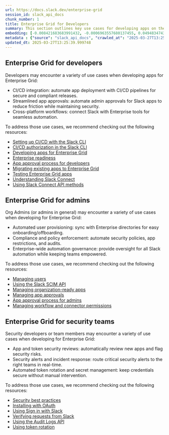 ```yaml
---
url: https://docs.slack.dev/enterprise-grid
session_id: slack_api_docs
chunk_number: 1
title: Enterprise Grid for Developers
summary: This section outlines key use cases for developing apps on the Enterprise Grid, including CI/CD integration, streamlined app approvals, and cross-platform workflows. It also recommends resources for setting up CI/CD with the Slack CLI and guidelines for developing apps.
embedding: [-0.008421683683991432, -0.0006963557680137455, 0.04948347434401512, 0.011890151537954807, 0.020908167585730553, -0.00271392404101789, -0.025995254516601562, 0.017658760771155357, 0.008598149754106998, 0.015103047713637352, -0.004308202303946018, -0.03149612247943878, -0.024595696479082108, 0.011938831768929958, 0.025654492899775505, -0.006565749179571867, -0.0324210487306118, 0.02425493486225605, -0.04006384685635567, 0.04797438904643059, 0.05447320267558098, 0.04804740846157074, 0.012084872461855412, 0.07496758550405502, -0.04977555572986603, 0.008007901720702648, -0.01625920459628105, 0.04802306741476059, 0.003927887883037329, -0.027942463755607605, 0.04717116430401802, 0.001473338226787746, -0.001810296904295683, 0.022806698456406593, 0.06352772563695908, -0.010180257260799408, -0.0041469489224255085, 0.028940409421920776, 0.04252219945192337, 0.0037362093571573496, -0.022283384576439857, 0.015662871301174164, -0.021212419494986534, 0.039479684084653854, -0.015322109684348106, -0.013983402401208878, -0.010387148708105087, -0.06571833789348602, -0.002324481960386038, -0.018717557191848755, -0.03363805264234543, -0.021833093836903572, 0.042230118066072464, -0.014433695003390312, -0.04719550535082817, 0.0036601463798433542, -0.06562098115682602, -0.03144744411110878, -0.029475891962647438, -0.010995651595294476, -0.013727830722928047, -0.0013364250771701336, 0.008744190447032452, 0.04775532707571983, 0.001156155951321125, -0.00854338426142931, -0.004658091813325882, -0.031715184450149536, 0.008494704030454159, 0.02582487277686596, 0.03417353704571724, -0.026628097519278526, 0.028843048959970474, -0.038067955523729324, 0.003985695540904999, -0.011001736856997013, -0.0051053413189947605, 0.0368022695183754, -0.012790735810995102, -0.00398265291005373, -0.004387307912111282, -0.0013896690215915442, -0.026628097519278526, -0.021285440772771835, -0.06659458577632904, 0.03358937427401543, -0.05189314857125282, -0.03853042051196098, -0.030303455889225006, 0.03928496316075325, -0.01662430539727211, 0.005662121810019016, -0.004192586522549391, 0.013813021592795849, 0.0038822500500828028, 0.033540692180395126, 0.01911916956305504, 0.01762225106358528, 6.959754682611674e-05, 0.06528021395206451, 0.01734234020113945, 0.0019639439415186644, -0.05491132289171219, -0.023086609318852425, 0.050140660256147385, -0.002201260067522526, 0.034928079694509506, 0.015821082517504692, 0.038165315985679626, -0.07194941490888596, -0.13542845845222473, -0.018413305282592773, -0.0006617471808567643, -0.014409354887902737, 0.021869603544473648, -0.004855854902416468, -0.02918381057679653, 0.009498734027147293, 0.011093012057244778, -0.010441914200782776, -0.029840994626283646, 0.008780700154602528, 0.01316800806671381, -0.01382519118487835, 0.026944519951939583, -0.053840357810258865, -0.02767472341656685, -0.017464039847254753, -0.04583245888352394, -0.004095226060599089, 0.028989089652895927, -0.017719611525535583, 0.0508708618581295, -0.05929254740476608, -0.04016120731830597, 0.02050655521452427, -0.007667139638215303, -0.023342180997133255, 0.00671178987249732, -0.015589850954711437, -0.0041073961183428764, -0.02733396179974079, 0.023573411628603935, 0.005774694960564375, -0.05038405954837799, -0.05408376082777977, -0.014470204710960388, -0.013934722170233727, -0.05822158232331276, 0.013703490607440472, -0.023804642260074615, -0.02333001047372818, -0.029792314395308495, -0.028891729190945625, -0.004874110221862793, -0.01038106344640255, 0.021674882620573044, 0.08022505789995193, 0.025751853361725807, -0.047341544181108475, 0.005747312214225531, 0.041353873908519745, -0.03419787809252739, -0.013350559398531914, -0.057053256779909134, -0.030303455889225006, 0.027869444340467453, -0.03514714166522026, -0.060801632702350616, 0.06625382602214813, -0.042327478528022766, -0.024571357294917107, 0.0008587500778958201, 0.02289188839495182, 0.041791997849941254, -0.004600283689796925, -0.0047493670135736465, 0.008561639115214348, -0.007831435650587082, -0.01031412836164236, -0.014531055465340614, -0.04449374973773956, -0.06698402762413025, -0.04481017217040062, -0.0462949201464653, 0.010399319231510162, -0.03590168431401253, 0.001418572966940701, -0.03096063993871212, 0.0052087870426476, -0.02677413821220398, 0.011366838589310646, 0.03787323459982872, -0.009936856105923653, 0.023962853476405144, 0.007204677443951368, -0.013119327835738659, -0.02163837105035782, -0.00704646622762084, -0.019033977761864662, 0.054229799658060074, -0.022210365161299706, 0.043228063732385635, -0.0138738714158535, -0.012766395695507526, 0.010076812468469143, 0.004037418402731419, 0.012571674771606922, -0.009535244666039944, -0.01038106344640255, 0.023962853476405144, -0.03006005473434925, -0.014713605865836143, 0.03590168431401253, -0.026628097519278526, -0.003623636206611991, 0.018230754882097244, -0.0005590622895397246, 0.0008990634232759476, -0.0008899358799681067, -0.04079405218362808, 0.07155997306108475, 0.01036889385432005, -0.029694953933358192, 0.05053010210394859, 0.0463435985147953, 0.02464437671005726, -0.023914173245429993, 0.05856234207749367, -0.008744190447032452, 0.003760549472644925, -0.002186047611758113, -0.05315883457660675, -0.04721984267234802, 0.035828664898872375, -0.0370456725358963, 0.03390579670667648, -0.01600363291800022, 0.0005073394859209657, 0.03984478488564491, 0.037678513675928116, 0.003666231408715248, -0.0070038712583482265, 0.0048497701063752174, 0.01119037251919508, 0.006723959930241108, 0.005017108283936977, -0.02906211093068123, 0.02163837105035782, 0.04668436199426651, 0.005942033138126135, 0.02811284549534321, 0.036364149302244186, -0.012364784255623817, 0.026506397873163223, -0.0735558569431305, -0.003991780802607536, -0.04249785840511322, 0.005272679962217808, -0.007058636285364628, -0.010709655471146107, 0.024473996832966805, -0.04033158719539642, -0.015626361593604088, -0.02376813255250454, 0.04773098602890968, -0.001473338226787746, 0.01993456296622753, -0.026482056826353073, 0.015103047713637352, 0.017184128984808922, 0.03755681589245796, 0.01634439453482628, -0.014153783209621906, -0.013959062285721302, -0.018169904127717018, 0.012754226103425026, 0.0017996480455622077, -0.02825888618826866, 6.184863741509616e-05, 0.0013782596215605736, -0.030206095427274704, 0.016283543780446053, -0.02053089626133442, 0.008415598422288895, 0.017220638692378998, 0.02227121591567993, 9.812113421503454e-05, -0.008713765069842339, -0.021492330357432365, -0.018948787823319435, 0.08514176309108734, -0.01434850413352251, -0.0027352217584848404, 0.05306147411465645, -0.004168246407061815, 0.030157415196299553, 0.0253624115139246, -0.0254841111600399, -0.012133552692830563, 0.02356124110519886, 0.04023422673344612, -0.03188556432723999, -0.005394380539655685, 0.014591905288398266, 0.01365481037646532, 0.025216370820999146, -0.002748912898823619, 0.025557132437825203, -0.05598228797316551, -0.010454083792865276, -0.005354827735573053, 0.01803603395819664, -0.00660225935280323, -0.048290811479091644, -0.022989248856902122, 0.045126594603061676, -0.01027761772274971, 0.018851427361369133, -0.030692899599671364, -0.027139240875840187, -0.027163580060005188, -0.004968428052961826, -0.05359695851802826, 0.008859805762767792, -0.05870838463306427, -0.007679309695959091, 0.017914332449436188, -0.0016992450691759586, -0.03098498098552227, 0.01669732667505741, -0.027869444340467453, 0.0025861384347081184, 0.027528682723641396, -0.012182232923805714, -0.022526785731315613, 0.04240049794316292, 0.02964627370238304, -0.015626361593604088, 0.00021069421200081706, 0.009717795066535473, -0.021601861342787743, -0.052525993436574936, -0.0010580348316580057, -0.002441618824377656, 0.022368576377630234, -0.027893783524632454, -0.001039779745042324, 0.02594657428562641, 0.03548790514469147, -0.048339489847421646, -0.026895839720964432, -0.08407079428434372, 0.00414390629157424, -0.0393093042075634, -0.018741896376013756, -0.017098939046263695, -0.0599253885447979, -0.010922631248831749, -0.013691321015357971, -0.058026861399412155, 0.0026895839255303144, 0.010107236914336681, -0.01203619223088026, -0.005062746349722147, 0.03339465335011482, 0.005692546721547842, -0.01409293245524168, 0.028283225372433662, -0.005315274931490421, 0.0324210487306118, 0.006924765650182962, 0.015443810261785984, -0.022977078333497047, -0.06961275637149811, 0.0509682223200798, 0.004049588460475206, 0.033516354858875275, -0.018279435113072395, 0.03424655646085739, 0.053791679441928864, 0.04760928452014923, -0.013301879167556763, -0.02305009961128235, 0.004931917879730463, 0.05481396242976189, -0.037240393459796906, 0.010374979116022587, -0.018340284004807472, 0.02959759347140789, 0.014616245403885841, 0.013946891762316227, -0.0028736561071127653, -0.016916386783123016, 0.025727512314915657, -0.004070885945111513, 0.027893783524632454, -0.026043934747576714, 0.06659458577632904, -0.03329729288816452, 0.06381981074810028, -0.03692397102713585, -0.064744733273983, 0.013216688297688961, -0.009809070266783237, -0.046367939561605453, 0.0253867506980896, 0.010977396741509438, -0.01708676852285862, 0.016502605751156807, 0.009188397787511349, 0.03290785104036331, 0.021382801234722137, -0.017841313034296036, 0.018802747130393982, -0.031058000400662422, 0.012310018762946129, 0.05164974555373192, -0.02006843313574791, 0.05680985376238823, 0.02497296966612339, -0.0438365675508976, -0.002199738984927535, -0.015054367482662201, -0.018364625051617622, 0.0347333587706089, 0.022697167471051216, -0.013301879167556763, -0.01870538666844368, -0.052866753190755844, -0.016612136736512184, 0.015614191070199013, 0.08231830596923828, -0.017184128984808922, -0.016453925520181656, -0.01364264078438282, 0.045978497713804245, -0.00901801697909832, 0.02222253568470478, 0.018693216145038605, 0.0001408114330843091, -0.020457874983549118, 0.006833490449935198, 0.004615496378391981, 0.005406550597399473, -0.008689424954354763, -0.029865333810448647, -0.03573130443692207, -0.0026926263235509396, 0.02730962075293064, -0.012656865641474724, 0.013959062285721302, 0.02235640585422516, -0.0006758188246749341, -0.03327295184135437, -0.004372095223516226, -0.0007887721876613796, 0.0007165124407038093, 0.017281489446759224, 0.04631926119327545, 0.027918124571442604, 0.03290785104036331, -0.015833251178264618, 0.02726094052195549, 0.03317559137940407, -0.03249406814575195, -0.02333001047372818, -0.01939908042550087, 0.03507412225008011, 0.027723403647542, 0.028307566419243813, 0.029670612886548042, -0.0062432424165308475, -0.007229017559438944, -0.01875406689941883, -0.037240393459796906, -0.004250394646078348, -0.023828983306884766, 0.034879401326179504, -0.0050384062342345715, -0.013545280322432518, 0.024632208049297333, -0.037240393459796906, 0.013861701823771, 0.08066317439079285, 0.008920656517148018, 0.0047493670135736465, 0.003952227998524904, 0.021102888509631157, 0.026482056826353073, -0.0322263278067112, 0.004807174671441317, 0.055641528218984604, -0.011823216453194618, -0.02489994838833809, -0.011214712634682655, -0.03405183553695679, -0.043617505580186844, -0.020725617185235023, 0.021139400079846382, -0.0004868025134783238, -0.06094767525792122, -0.03100932016968727, 0.0461001992225647, 0.012790735810995102, -0.01608882285654545, -0.010216767899692059, -0.02726094052195549, 0.029670612886548042, -0.02446182630956173, -0.009273587726056576, 0.010472339577972889, 0.027626043185591698, 0.04062366858124733, -0.029694953933358192, 0.026019593700766563, -0.02199130319058895, 0.032153304666280746, 0.007271612528711557, -0.009127547033131123, 0.018595855683088303, -0.01455539558082819, 0.006425793282687664, 0.0027124027255922556, 0.014153783209621906, 0.0020749957766383886, -0.058464981615543365, -0.032591428607702255, -0.015626361593604088, 0.002283408073708415, -0.012340444140136242, -0.038140978664159775, 0.007600204087793827, -0.022088663652539253, -0.027577362954616547, 0.027577362954616547, 0.0004145427665207535, -0.013216688297688961, -0.012888096272945404, -0.0007233581272885203, 0.0005525969318114221, 0.018352454528212547, 0.0484611913561821, 0.018717557191848755, -0.018851427361369133, -0.01409293245524168, -0.02633601613342762, -0.04203539714217186, 0.007448078598827124, 0.017196299508213997, 0.006285837385803461, -0.06381981074810028, 0.014604075811803341, -0.017512720078229904, 0.018230754882097244, 0.011671090498566628, -0.023902002722024918, -0.0016049270052462816, 0.0019791563972830772, 0.02219819463789463, -0.022307725623250008, -0.014616245403885841, 0.02330567128956318, -0.008585979230701923, -0.01636873558163643, 0.034903738647699356, 0.004049588460475206, 0.00865899957716465, -0.015176068060100079, 0.025630151852965355, -0.013338388875126839, 0.024705227464437485, -0.02152884192764759, 0.005394380539655685, 0.010022046975791454, 0.008135686628520489, -0.01796301268041134, -0.03755681589245796, -0.01870538666844368, 0.01251082494854927, -0.023524731397628784, -0.04196237772703171, -0.009967281483113766, 0.033565033227205276, -0.022806698456406593, -0.02962193265557289, -0.007496758829802275, 0.01644175499677658, 0.019532950595021248, -0.02954891324043274, 0.0073507181368768215, 0.006200646981596947, 0.008598149754106998, 0.012900266796350479, 0.031617823988199234, 0.020336175337433815, -4.501972580328584e-05, 0.02199130319058895, -0.0009599137119948864, -0.008689424954354763, 0.00558910146355629, -0.01919218897819519, -0.011902321130037308, -0.026944519951939583, -0.014275483787059784, 0.0015212579164654016, 0.009985536336898804, -0.03646150976419449, 0.003529318142682314, -0.011458114720880985, -0.005424805451184511, -0.02240508608520031, -0.03677792847156525, -0.028307566419243813, 0.027431322261691093, 0.012090957723557949, 0.011993597261607647, 0.03186122328042984, 0.020543066784739494, 0.016794687137007713, -0.040940091013908386, -0.015784570947289467, 0.008087006397545338, 0.016977237537503242, 0.01919218897819519, -0.003517148084938526, -0.0008039847598411143, -0.03923628106713295, -0.001441391883417964, 0.009273587726056576, -0.008202622644603252, -0.003322427161037922, 0.04622190073132515, -0.008677254430949688, -0.025313731282949448, -0.013070647604763508, 0.016198353841900826, 0.038554757833480835, 0.022624146193265915, -0.009413544088602066, 0.012596014887094498, -0.0040282909758389, -0.0036875291261821985, -0.007429823279380798, 0.023646432906389236, -0.01593061164021492, 0.006924765650182962, -0.008975421078503132, 0.013472259975969791, 0.0060150534845888615, -0.009139717556536198, -0.0207377877086401, 0.059000466018915176, -0.015662871301174164, 0.02335435152053833, 0.0097908154129982, -0.02101769857108593, -0.024547016248106956, 0.01165283564478159, 0.04242483898997307, -0.030181756243109703, 0.04466412961483002, 0.017403189092874527, 0.003714911639690399, -0.01063663512468338, -0.0006568030803464353, 0.017610080540180206, 0.021820923313498497, 0.013119327835738659, -0.027017539367079735, -0.04928875342011452, 0.040818389505147934, 0.01052101980894804, 0.02730962075293064, -0.000670114066451788, -0.018230754882097244, -0.027406981214880943, -0.04938611388206482, 0.008841550908982754, 0.028356246650218964, -0.010965227149426937, 0.04111047089099884, -5.077198147773743e-05, 0.016746006906032562, 0.02446182630956173, -0.007539353799074888, 0.007155997212976217, 0.04062366858124733, 0.0394066646695137, -0.023695113137364388, 0.035390544682741165, -0.027845103293657303, 0.02062825672328472, -0.019557291641831398, -0.02954891324043274, 0.0038913777098059654, 0.01752489060163498, -0.0012398251565173268, 0.0008633138495497406, -0.13766774535179138, 0.00982732605189085, 0.04330108314752579, 0.003459340427070856, -0.004159118980169296, -0.009632605127990246, -0.014458035118877888, 0.002059783088043332, -0.0026956689544022083, 0.025192029774188995, -0.041767656803131104, -0.00909712165594101, -0.010709655471146107, -0.04422600939869881, 0.014896157197654247, 0.03188556432723999, -0.0023746835067868233, -0.0015927569475024939, -0.02821020595729351, -0.0032402791548520327, -0.0034958506003022194, 0.0008899358799681067, -0.029329851269721985, -0.07170601189136505, -0.0018255094764754176, 0.010040301829576492, 0.0006784810102544725, -0.00046778679825365543, 0.03979610651731491, -0.011640665121376514, -0.01708676852285862, -0.016636475920677185, -0.01315583847463131, 0.04807174950838089, -0.024364465847611427, -0.009523074142634869, 0.009078866802155972, -0.01801169291138649, 0.017451869323849678, -0.02592223323881626, 0.003098802175372839, -0.005613441579043865, 0.010691400617361069, -0.03512280061841011, -0.02109071984887123, 0.015869762748479843, -0.024851268157362938, -0.009024101309478283, -0.006626599468290806, 0.01572372205555439, 0.01803603395819664, -0.0012185275554656982, 0.008421683683991432, -0.016405245289206505, -0.002088687149807811, 0.011086927726864815, 0.012328273616731167, -0.011099097318947315, 0.016149673610925674, 0.021565351635217667, 0.03456297889351845, 0.03831135854125023, 0.06279752403497696, -0.02464437671005726, 0.012924606911838055, -0.005227041896432638, -0.004168246407061815, -0.023451711982488632, 0.007198592182248831, -0.0005039166426286101, 0.03529318422079086, -0.007533269003033638, 0.04310636222362518, -0.013496600091457367, 0.013581790030002594, 0.027601702138781548, -0.032128967344760895, -0.04580811783671379, -0.02062825672328472, 0.012200487777590752, -0.01993456296622753, -0.03388145565986633, 0.011050417087972164, -0.006316262762993574, -0.0004251915670465678, -0.0035506158601492643, -0.013180178590118885, 0.02494862861931324, -0.029402872547507286, -0.03850607946515083, -0.018559345975518227, -0.03234802559018135, 0.02679847925901413, -0.002487256657332182, -0.004095226060599089, -0.01960597187280655, -0.02767472341656685, 0.009498734027147293, -0.09570537507534027, -0.017488380894064903, -0.012383039109408855, 0.0038061870727688074, 0.02145582064986229, 0.020676936954259872, 0.03322427347302437, 0.03804361820220947, 0.017999522387981415, -0.017841313034296036, 0.027504341676831245, -0.06523153930902481, -0.0006237157504074275, 0.00843993853777647, 0.007289867848157883, -0.0324697270989418, 0.002380768535658717, 0.04631926119327545, 0.016514776274561882, 0.02628733590245247, -0.009967281483113766, -0.020360514521598816, 0.014397184364497662, 0.020177964121103287, -0.012419548816978931, -0.02594657428562641, 0.00570471677929163, -0.014762286096811295, 0.0254841111600399, -0.014932666905224323, -0.002179962582886219, 0.04680606350302696, -0.008202622644603252, -0.00660225935280323, 0.004883237648755312, -0.0017479253001511097, -0.00548565573990345, 0.0016901175258681178, 0.010563614778220654, -0.044152989983558655, -0.009705625474452972, 0.006395367905497551, 0.03234802559018135, -0.0015988419763743877, 0.010946971364319324, 0.015395130030810833, -0.013241028413176537, 0.005719929467886686, -0.0011850598966702819, 0.03361371532082558, 0.016721665859222412, -0.011604155413806438, -0.0015113697154447436, 0.0037940170150250196, 0.0006020378204993904, 7.924802775960416e-05, -0.01225525327026844, 0.011774536222219467, -0.0041378214955329895, 0.02242942526936531, 0.01706242747604847, -0.010922631248831749, 0.008604234084486961, -0.010113322176039219, -0.01548031996935606, 0.006304092705249786, -0.008610319346189499, -0.012997627258300781, -0.02286754734814167, 0.02379247359931469, 0.016539115458726883, 0.029938355088233948, 0.010155917145311832, 0.015115218237042427, -0.007204677443951368, -0.018437644466757774, 0.024121064692735672, -0.03529318422079086, 0.01646609604358673, -0.029281171038746834, 0.04721984267234802, -0.010454083792865276, 0.027187921106815338, 0.03604772686958313, 0.004530305974185467, -0.044177327305078506, -0.006316262762993574, 0.005869012791663408, 0.0052544246427714825, -0.017074597999453545, 0.03658320754766464, -0.03960138559341431, 0.007874030619859695, 0.0016170970629900694, 0.029914014041423798, 0.007326378021389246, -0.012194403447210789, 0.002105420920997858, 0.030741579830646515, 0.01181713119149208, 0.020336175337433815, -0.003167258808389306, 0.004016120918095112, 0.03427089750766754, -0.02458352781832218, 0.014847476966679096, 0.01695289835333824, -0.03848173841834068, -0.016940727829933167, 0.001178974867798388, 0.015662871301174164, -0.0007872509304434061, 0.03193424642086029, 0.026019593700766563, -0.02499730885028839, 0.007673224899917841, 0.002332088304683566, -0.014032082632184029, 0.005726014729589224, -0.010283702984452248, 0.0052452972158789635, -0.014019912108778954, -0.06099635362625122, 0.027528682723641396, -0.023427370935678482, -0.021601861342787743, 0.032153304666280746, -0.01669732667505741, -0.05315883457660675, -0.01644175499677658, 0.016052313148975372, 0.03750813379883766, -0.03220198675990105, -0.022137343883514404, -0.014883986674249172, 0.027139240875840187, 0.01193274650722742, -0.004582028836011887, -0.0008640744490548968, 0.020944679155945778, -0.004387307912111282, -0.02769906260073185, 0.0071620820090174675, 0.002665243810042739, 0.007125571835786104, -0.011823216453194618, -0.02340303175151348, 0.018693216145038605, -0.03794625774025917, 0.01274205558001995, 0.02672545798122883, 0.02471739798784256, -0.02862398885190487, 0.034003157168626785, -0.006912595592439175, 0.056566450744867325, -0.025654492899775505, -0.03682661056518555, -0.04286296293139458, -0.014506715349853039, 0.002549628261476755, 0.040355928242206573, -0.026506397873163223, -0.026457717642188072, -0.03431957587599754, -0.010630549862980843, -0.03337031230330467, 0.049191392958164215, 0.009103206917643547, -0.0394066646695137, 0.007612374145537615, -0.02057957649230957, 0.004417732823640108, 0.024729568511247635, 0.014178123325109482, 0.006504898425191641, 0.0002816228661686182, -0.004861940164119005, 0.009443968534469604, 0.020129283890128136, -0.023062270134687424, 0.03872514143586159, 0.0029907929711043835, 0.034928079694509506, 0.03059553913772106, -0.0036814440973103046, -0.031617823988199234, 0.01618618331849575, -0.0023457796778529882, 0.005832502618432045, 0.025727512314915657, 0.04334976524114609, 0.0173179991543293, 0.008348663337528706, -0.018157733604311943, 0.001913742395117879, 0.020433535799384117, -0.02351256087422371, 0.013301879167556763, -0.018717557191848755, -0.005917693022638559, 0.00784969050437212, 0.012815075926482677, -0.004183459095656872, 0.0015136515721678734, 0.02918381057679653, 0.006328432820737362, 0.015589850954711437, 0.01896095834672451, -0.00671178987249732, -0.019301719963550568, 0.034855060279369354, -0.00040427426574751735, 0.00019985524704679847, -0.045589055866003036, 0.013131498359143734, -0.012632525525987148, -0.02915947139263153, -0.006358857732266188, -0.02150450088083744, -0.02869700826704502, -0.007825350388884544, 0.012863756157457829, -0.014190293848514557, 0.007028211373835802, 0.03410051763057709, -0.047365885227918625, -0.008531213738024235, 6.667387879133457e-06, -0.01865670643746853, -0.021029869094491005, 0.010758335702121258, -0.006541408598423004, -0.009590009227395058, -0.00585075793787837, -0.02497296966612339, 0.023804642260074615, -0.00532440235838294, 0.00842776894569397, 0.026676777750253677, 0.007922710850834846, 0.011744110845029354, -0.030181756243109703, -0.019618140533566475, -0.018583687022328377, -0.00811743177473545, 0.04446940869092941, 0.0044846683740615845, -0.014214633964002132, -0.0019639439415186644, -0.0016201395774260163, 0.005686461925506592, 0.0242062546312809, -0.006273667328059673, 0.010362808592617512, 0.012620355002582073, 0.007679309695959091, 0.010581869632005692, -0.009188397787511349, -0.0208351481705904, 0.001661213580518961, 0.04390958696603775, -0.019362570717930794, 0.0013919509947299957, 0.010770505294203758, 0.01664864644408226, -0.014604075811803341, -0.001182017382234335, 0.01669732667505741, 0.006985615938901901, -0.008044411428272724, 0.018182074651122093, -0.015869762748479843, 0.026262996718287468, -0.014932666905224323, 0.0008230005041696131, -0.01027761772274971, 0.016222693026065826, -0.01632005348801613, -0.05593360960483551, 0.00788620114326477, -0.012145723216235638, -0.027139240875840187, 0.005695589352399111, 0.004968428052961826, -0.004767622333019972, 0.02631167694926262, -0.03551224246621132, 0.008902400732040405, -0.009906431660056114, 0.031739525496959686, 0.026555078104138374, -0.039504025131464005, -0.01294894702732563, -0.008774615824222565, 0.002249940298497677, -0.025970913469791412, -0.0043447124771773815, 0.02687149867415428, -0.00025595162878744304, 0.016295714303851128, -0.00016695805243216455, 0.016490435227751732, 0.019849373027682304, -0.01251082494854927, -0.028088504448533058, -0.02016579359769821, -0.03602338582277298, 0.013350559398531914, 0.010113322176039219, -0.04622190073132515, 0.005455230828374624, 0.02867266908288002, 0.02291622944176197, -0.008007901720702648, -0.020214473828673363, 0.0010542316595092416, -0.005795992445200682, -0.014871817082166672, 0.014251143671572208, -0.025532791391015053, 0.0035475734621286392, 0.03602338582277298, 0.032128967344760895, 0.01639307476580143, 0.012194403447210789, -0.007648884784430265, 0.02466871775686741, -0.02199130319058895, -0.03003571555018425, -0.006267582532018423, -0.010490594431757927, -0.01572372205555439, 0.0025739683769643307, -0.05603097006678581, 0.001356962020508945, -0.01891227811574936, -0.017670931294560432, 0.012851586565375328, 0.0010892206337302923, 0.005187489558011293, -0.02636035718023777, -0.017354508861899376, 0.013849531300365925, 0.045516036450862885, 0.014531055465340614, 0.0022529829293489456, -0.010155917145311832, -0.007308122701942921, 0.022502446547150612, 0.08261038362979889, -0.0069734458811581135, -0.0003516007272992283, 0.015139558352530003, 0.04916705563664436, -0.011360753327608109, -0.011756280437111855, 0.01947209984064102, 0.003985695540904999, -0.015918442979454994, -0.02908645011484623, -0.0071438271552324295, 0.006255412474274635, -0.0012847022153437138, -0.0345873199403286, -0.0439826063811779, -0.028307566419243813, 0.03006005473434925, 0.0006993982824496925, 0.015894101932644844, 0.01803603395819664, 0.04072102904319763, -0.010362808592617512, 0.0325184091925621, 0.007472418714314699, -0.025800533592700958, 0.03183688595890999, -0.0013706533936783671, 0.03271313011646271, -0.006151966750621796, -0.04347146302461624, -0.0036479763220995665, 0.04203539714217186, -0.017330169677734375, 6.50813162792474e-05, -0.023670772090554237, 0.0077645001001656055, -0.033954475075006485, 0.026238655671477318, 0.011604155413806438, -0.03889552131295204, -0.026530737057328224, 0.014835306443274021, -0.024607867002487183, -0.0300843957811594, -0.00714991195127368, 0.01685553789138794, -0.009577839635312557, -0.007673224899917841, -0.005239211954176426, -0.03249406814575195, 0.029743634164333344, -0.004715899471193552, -0.01821858435869217, -0.002263631671667099, -0.021601861342787743, 0.014506715349853039, 0.047341544181108475, -0.006523153744637966, -0.01224308367818594, -0.04264390096068382, 0.02314746007323265, -0.00398265291005373, 0.038627780973911285, -0.03059553913772106, -0.007673224899917841, 0.004140864126384258, -0.006267582532018423, -0.018851427361369133, -0.005446102935820818, 0.033102571964263916, 0.026895839720964432, 0.036242447793483734, 0.013131498359143734, -0.017147619277238846, 0.014798796735703945, 0.0006157291354611516, 0.009833411313593388, 0.004076971206814051, -0.022952739149332047, -0.010794845409691334, 0.01478662621229887, 0.0038001020438969135, 0.007788840215653181, -0.043179381638765335, 0.02821020595729351, 0.03285916894674301, 0.0012778566451743245, -0.02340303175151348, 0.004131736233830452, 0.004223011899739504, 0.0014178123092278838, 0.049629516899585724, 0.026141295209527016, 0.0038913777098059654, 0.0041286940686404705, -0.031593482941389084, 0.021674882620573044, 0.017281489446759224, -0.004426860250532627, 0.04278993979096413, 0.04076971113681793, -0.0015821082051843405, 0.027406981214880943, -0.048753272742033005, -0.0033437248785048723, -0.008598149754106998, 0.005683419294655323, 0.0034410853404551744, 0.005385252647101879, -0.0034289152827113867, -0.013009796850383282, 0.01060012448579073, 0.02684715948998928, 0.009851666167378426, 0.008153942413628101, 0.005135766696184874, 0.013034136965870857, 0.01111126784235239, -0.022514617070555687, 0.0015433160588145256, -0.007131657097488642, -0.02078646793961525, 0.01000987645238638, -0.024376636371016502, -0.0017570528434589505, -0.02150450088083744, -0.001175932353362441, -0.008184367790818214, 0.014591905288398266, -0.004521178547292948, 0.015967123210430145, 0.0003169921110384166, -0.023938514292240143, -0.029938355088233948, 0.004393392708152533, 0.026238655671477318, -0.019764183089137077, 0.015711551532149315, -0.007454163394868374, -0.045589055866003036, 0.035755645483732224, 0.002231685211881995, -0.001408684765920043, 0.016965067014098167, 0.007119487039744854, -0.019362570717930794, -0.01156155951321125, 0.022770186886191368, -0.008166112005710602, -0.01872972771525383, -0.009450053796172142, 0.014458035118877888, -0.001292308559641242, 0.02633601613342762, -0.03602338582277298, -0.007028211373835802, -0.03517148271203041, 0.017585741356015205, -0.02356124110519886, -0.028989089652895927, -0.02307443879544735, -0.027577362954616547, -0.00967520009726286, 0.03548790514469147, -0.03127706050872803, 0.03728907182812691, -0.0016110120341181755, -0.00886589102447033, 0.01412944309413433, -0.01220657303929329, 0.008725934661924839, 0.009498734027147293, -0.0015570074319839478, 0.02358558215200901, -0.019021809101104736, -0.03522016108036041, 0.008835465647280216, -0.04580811783671379, -0.002461395226418972, -0.019411250948905945, 0.012376953847706318, -0.007904455997049809, -0.01338706910610199, 0.03402749449014664, 0.03548790514469147, -0.035779986530542374, -0.021541010588407516, 0.005230084527283907, 0.05948726832866669, -0.01521257869899273, -0.01078876107931137, 0.005178361665457487, -0.00774015998467803, 0.005978543311357498, 0.006298007443547249, 0.021054208278656006, 0.012790735810995102, -0.0002624169865157455, -0.0015699381474405527, 0.020384855568408966, -0.013399239629507065, -0.01031412836164236, 0.022027814760804176, -0.005230084527283907, -0.004171289037913084, 0.003206811612471938, 0.013995571993291378, 0.04471281170845032, 0.02333001047372818, -0.010289788246154785, -0.010356723330914974, 0.002461395226418972, 0.04741456359624863, 0.010539274662733078, 0.003349809907376766, 0.0038426974788308144, 0.013679150491952896, 0.006316262762993574, -0.05486264452338219, -0.020384855568408966, -0.01759791187942028, 0.021334121003746986, -0.00714991195127368, 0.05651777237653732, 0.005339615046977997, 0.01664864644408226, -0.02589789405465126, -0.003520190715789795, -0.0017661803867667913, 0.03887118026614189, -0.04334976524114609, -0.015577680431306362, 0.005555633921176195, -0.03052251785993576, -0.006395367905497551, -0.026068273931741714, -0.021078549325466156, -0.017171958461403847, -0.01898529753088951, -0.015431639738380909, 0.015066538006067276, -0.024656547233462334, -0.0036844864953309298, -0.011105182580649853, -0.025751853361725807, 0.064647376537323, 0.017330169677734375, -0.02284320816397667, 0.015967123210430145, 0.023962853476405144, 0.028940409421920776, 0.0115128792822361, 7.373347034445032e-05, -0.021747902035713196, -0.00381531473249197, 0.009656945243477821, -0.04726852476596832, -0.009912515990436077, 0.00783752091228962, -0.03799493610858917, 0.027747742831707, 0.013277539052069187, 0.00559518625959754, 0.00014461457612924278, 0.027577362954616547, 0.03273747116327286, -0.016271373257040977, -0.006358857732266188, -0.0052361697889864445, -0.018413305282592773, 0.011859726160764694, -0.014251143671572208, 0.02825888618826866, -0.029305512085556984, -0.018535004928708076, -0.02212517522275448, 0.00774015998467803, -0.02016579359769821, -0.013472259975969791, -0.011877981014549732, 0.028818709775805473, -0.01382519118487835, -0.013752170838415623, -0.0016855536960065365, 0.04300900176167488, -0.007703649811446667, -0.01338706910610199, 0.015638530254364014, 0.0006815235246904194, -0.0016946812393143773, 0.04123217239975929, -0.0345386378467083, -0.023987194523215294, 0.01031412836164236, 0.004134778864681721, 0.002872134791687131, 0.007788840215653181, 0.014433695003390312, 0.0036996991839259863, 0.0018817959353327751, -0.0004057955229654908, 0.045443013310432434, -0.0009599137119948864, 0.03665623068809509, 0.048339489847421646, 0.002441618824377656, -0.015431639738380909, -0.04261955991387367, 0.006870000623166561, 0.05773478001356125, 0.009973366744816303, -0.0010382585460320115, -0.02964627370238304, -0.01246214471757412, 0.001833115704357624, 0.009218822233378887, -0.0325184091925621, 0.014470204710960388, -0.007235102355480194, 0.021626202389597893, 0.008160026744008064, 0.00876244530081749, -0.007119487039744854, 0.033053889870643616, 0.024145405739545822, -0.013058477081358433, -0.02399936318397522, 0.018279435113072395, -0.004505965858697891, 0.0392119437456131, 0.01750055141746998, 0.016587795689702034, -0.0345873199403286, 0.012815075926482677, 0.010727910324931145, 0.06313828378915787, 0.02099335938692093, 0.014689265750348568, -0.006644854322075844, 0.010685315355658531, 0.024157574400305748, 0.013849531300365925, 0.012376953847706318, -0.006510983686894178, 0.010764420963823795, 0.018839256837964058, 0.046440958976745605, 0.023001419380307198, -0.0019122211961075664, 0.0109591418877244, -0.00618543429300189, -0.001156155951321125, 0.027504341676831245, -0.007910541258752346, 0.006215859670192003, 0.0207621268928051, -0.013715661130845547, 0.022624146193265915, -0.019496440887451172, 0.009699540212750435, -0.008652914315462112, 0.024181915447115898, -0.037751536816358566, 0.01708676852285862, 0.005178361665457487, -0.013618300668895245, -0.01342357974499464, 0.005917693022638559, -0.0064197080209851265, -0.0008481012773700058, -0.03047383762896061, 0.02145582064986229, -0.01680685766041279, -0.0020673894323408604, -0.028283225372433662, -0.032080285251140594, 0.00531831756234169, -0.020652595907449722, 0.0019091785652562976, 0.027114899829030037, 0.027918124571442604, 0.03687528893351555, -0.00773407518863678, -0.004174331668764353, -0.016222693026065826, 0.007168167270720005, -0.0014619288267567754, 0.0011181245790794492]
metadata : {"source": "slack_api_docs", "crawled_at": "2025-03-27T13:25:38.091857", "url_path": "/enterprise-grid", "chunk_size": 4084}
updated_dt: 2025-03-27T13:25:39.999748
---
```

## Enterprise Grid for developers[​](https://docs.slack.dev/enterprise-grid#enterprise-grid-devs "Direct link to Enterprise Grid for developers")
Developers may encounter a variety of use cases when developing apps for Enterprise Grid:
  * CI/CD integration: automate app deployment with CI/CD pipelines for secure and compliant releases.
  * Streamlined app approvals: automate admin approvals for Slack apps to reduce friction while maintaining security.
  * Cross-platform workflows: connect Slack with Enterprise tools for seamless automation.


To address those use cases, we recommend checking out the following resources:
  * [Setting up CI/CD with the Slack CLI](https://tools.slack.dev/slack-cli/guides/setting-up-ci-cd-with-the-slack-cli)
  * [CI/CD authorization in the Slack CLI](https://tools.slack.dev/slack-cli/guides/authorizing-the-slack-cli/#ci-cd)
  * [Developing apps for Enterprise Grid](https://docs.slack.dev/enterprise-grid/developing-for-enterprise-grid)
  * [Enterprise readiness](https://docs.slack.dev/workflows/run-on-slack-infrastructure/#enterprise)
  * [App approval process for developers](https://tools.slack.dev/deno-slack-sdk/guides/controlling-permissions-for-admins/#approval-developers)
  * [Migrating existing apps to Enterprise Grid](https://docs.slack.dev/enterprise-grid/migrating-to-organization-wide-deployment)
  * [Testing Enterprise Grid apps](https://docs.slack.dev/enterprise-grid/testing-enterprise-grid-apps)
  * [Understanding Slack Connect](https://docs.slack.dev/apis/slack-connect/)
  * [Using Slack Connect API methods](https://docs.slack.dev/apis/slack-connect/using-slack-connect-api-methods)


## Enterprise Grid for admins[​](https://docs.slack.dev/enterprise-grid#enterprise-grid-admins "Direct link to Enterprise Grid for admins")
Org Admins (or admins in general) may encounter a variety of use cases when developing for Enterprise Grid:
  * Automated user provisioning: sync with Enterprise directories for easy onboarding/offboarding.
  * Compliance and policy enforcement: automate security policies, app restrictions, and audits.
  * Enterprise-wide automation governance: provide oversight for all Slack automation while keeping teams empowered.


To address those use cases, we recommend checking out the following resources:
  * [Managing users](https://docs.slack.dev/admins/managing-users)
  * [Using the Slack SCIM API](https://docs.slack.dev/admins/scim-api)
  * [Managing organization-ready apps](https://docs.slack.dev/enterprise-grid/organization-ready-apps)
  * [Managing app approvals](https://docs.slack.dev/admins/managing-app-approvals)
  * [App approval process for admins](https://tools.slack.dev/deno-slack-sdk/guides/controlling-permissions-for-admins/#approval-developers)
  * [Managing workflow and connector permissions](https://docs.slack.dev/admins/managing-workflow-and-connector-permissions)


## Enterprise Grid for security teams[​](https://docs.slack.dev/enterprise-grid#enterprise-grid-security "Direct link to Enterprise Grid for security teams")
Security developers or team members may encounter a variety of use cases when developing for Enterprise Grid:
  * App and token security reviews: automatically review new apps and flag security risks.
  * Security alerts and incident response: route critical security alerts to the right teams in real-time.
  * Automated token rotation and secret management: keep credentials secure without manual intervention.


To address those use cases, we recommend checking out the following resources:
  * [Security best practices](https://docs.slack.dev/authentication/best-practices-for-security)
  * [Installing with OAuth](https://docs.slack.dev/authentication/installing-with-oauth)
  * [Using Sign in with Slack](https://docs.slack.dev/authentication/sign-in-with-slack/)
  * [Verifying requests from Slack](https://docs.slack.dev/authentication/verifying-requests-from-slack)
  * [Using the Audit Logs API](https://docs.slack.dev/admins/audit-logs-api)
  * [Using token rotation](https://docs.slack.dev/authentication/using-token-rotation)